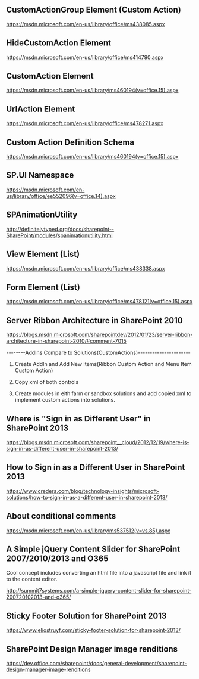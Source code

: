 ## CustomActionGroup Element (Custom Action)

https://msdn.microsoft.com/en-us/library/office/ms438085.aspx

## HideCustomAction Element

https://msdn.microsoft.com/en-us/library/office/ms414790.aspx

## CustomAction Element

https://msdn.microsoft.com/en-us/library/ms460194(v=office.15).aspx

## UrlAction Element

https://msdn.microsoft.com/en-us/library/office/ms478271.aspx

## Custom Action Definition Schema

https://msdn.microsoft.com/en-us/library/ms460194(v=office.15).aspx

## SP.UI Namespace

https://msdn.microsoft.com/en-us/library/office/ee552096(v=office.14).aspx

## SPAnimationUtility

http://definitelytyped.org/docs/sharepoint--SharePoint/modules/spanimationutility.html

## View Element (List)

https://msdn.microsoft.com/en-us/library/office/ms438338.aspx

## Form Element (List)

https://msdn.microsoft.com/en-us/library/office/ms478121(v=office.15).aspx

## Server Ribbon Architecture in SharePoint 2010

https://blogs.msdn.microsoft.com/sharepointdev/2012/01/23/server-ribbon-architecture-in-sharepoint-2010/#comment-7015

--------AddIns Compare to Solutions(CustomActions)----------------------

1. Create AddIn and Add New Items(Ribbon Custom Action and Menu Item Custom Action)

2. Copy xml of both controls

3. Create modules in eith farm or sandbox solutions and add copied xml to implement custom actions into solutions.


## Where is "Sign in as Different User" in SharePoint 2013

https://blogs.msdn.microsoft.com/sharepoint__cloud/2012/12/19/where-is-sign-in-as-different-user-in-sharepoint-2013/

## How to Sign in as a Different User in SharePoint 2013

https://www.credera.com/blog/technology-insights/microsoft-solutions/how-to-sign-in-as-a-different-user-in-sharepoint-2013/

## About conditional comments

https://msdn.microsoft.com/en-us/library/ms537512(v=vs.85).aspx
 
## A Simple jQuery Content Slider for SharePoint 2007/2010/2013 and O365

Cool concept includes converting an html file into a javascript file and link it to the content editor.

http://summit7systems.com/a-simple-jquery-content-slider-for-sharepoint-200720102013-and-o365/

## Sticky Footer Solution for SharePoint 2013

https://www.eliostruyf.com/sticky-footer-solution-for-sharepoint-2013/

## SharePoint Design Manager image renditions

https://dev.office.com/sharepoint/docs/general-development/sharepoint-design-manager-image-renditions
